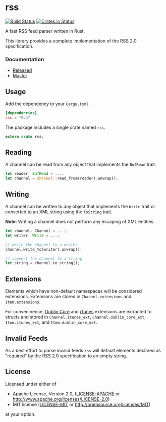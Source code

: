 # rss

[![Build Status](https://travis-ci.org/rust-syndication/rss.svg?branch=master)](https://travis-ci.org/rust-syndication/rss)
[![Crates.io Status](http://meritbadge.herokuapp.com/rss)](https://crates.io/crates/rss)

A fast RSS feed parser written in Rust. 

This library provides a complete implementation of the RSS 2.0 specification.

### Documentation

- [Released](https://docs.rs/rss/)
- [Master](https://rust-syndication.github.io/rss/rss/)

## Usage

Add the dependency to your `Cargo.toml`.

```toml
[dependencies]
rss = "0.4"
```

The package includes a single crate named `rss`.

```rust
extern crate rss;
```

## Reading

A channel can be read from any object that implements the `BufRead` trait. 

```rust
let reader: BufRead = ...;
let channel = Channel::read_from(reader).unwrap();
```

## Writing

A channel can be written to any object that implements the `Write` trait or converted to an XML string using the `ToString` trait.

**Note**: Writing a channel does not perform any escaping of XML entities.

```rust
let channel: Channel = ...;
let writer: Write = ...;

// write the channel to a writer
channel.write_to(writer).unwrap();

// convert the channel to a string
let string = channel.to_string();
```

## Extensions

Elements which have non-default namespaces will be considered extensions. Extensions are stored in `Channel.extensions` and `Item.extensions`. 

For conveninence, [Dublin Core](http://dublincore.org/documents/dces/) and [iTunes](https://help.apple.com/itc/podcasts_connect/#/itcb54353390) extensions are extracted to structs and stored in `Channel.itunes_ext`, `Channel.dublin_core_ext`, `Item.itunes_ext`, and `Item.dublin_core_ext`.

## Invalid Feeds

As a best effort to parse invalid feeds `rss` will default elements declared as "required" by the RSS 2.0 specification to an empty string.

## License

Licensed under either of

 * Apache License, Version 2.0, ([LICENSE-APACHE](LICENSE-APACHE) or http://www.apache.org/licenses/LICENSE-2.0)
 * MIT license ([LICENSE-MIT](LICENSE-MIT) or http://opensource.org/licenses/MIT)

at your option.
